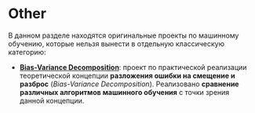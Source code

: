 # Other

В данном разделе находятся оригинальные проекты по машинному обучению, которые нельзя вынести
в отдельную классическую категорию:
* **[Bias-Variance Decomposition](./Bias-Variance%20Decomposition)**: проект по практической
реализации теоретической концепции **разложения ошибки на смещение и разброс** (_Bias-Variance Decomposition_).
Реализовано **сравнение различных алгоритмов машинного обучения** с точки зрения данной концепции.
